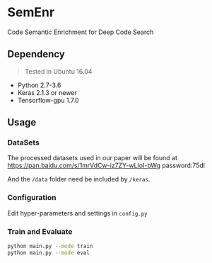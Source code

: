 # SemEnr
Code Semantic Enrichment for Deep Code Search

## Dependency
> Tested in Ubuntu 16.04
* Python 2.7-3.6
* Keras 2.1.3 or newer
* Tensorflow-gpu 1.7.0


## Usage

   ### DataSets
  The processed datasets used in our paper will be found at https://pan.baidu.com/s/1mrVdCw-iz7ZY-wLIoI-bWg  password:75dl
  
  And the `/data` folder need be included by `/keras`. 
  
   
   ### Configuration
   
   Edit hyper-parameters and settings in `config.py`
   
   ### Train and Evaluate
   
   ```bash
   python main.py --mode train
   python main.py --mode eval
